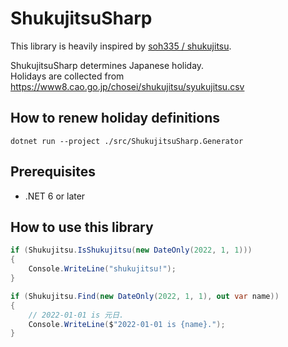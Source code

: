 # ShukujitsuSharp
This library is heavily inspired by [soh335 / shukujitsu](https://github.com/soh335/shukujitsu/).

ShukujitsuSharp determines Japanese holiday.  
Holidays are collected from https://www8.cao.go.jp/chosei/shukujitsu/syukujitsu.csv

## How to renew holiday definitions
```
dotnet run --project ./src/ShukujitsuSharp.Generator
```

## Prerequisites
* .NET 6 or later

## How to use this library
```csharp
if (Shukujitsu.IsShukujitsu(new DateOnly(2022, 1, 1)))
{
    Console.WriteLine("shukujitsu!");
}

if (Shukujitsu.Find(new DateOnly(2022, 1, 1), out var name))
{
    // 2022-01-01 is 元日.
    Console.WriteLine($"2022-01-01 is {name}.");
}
```
